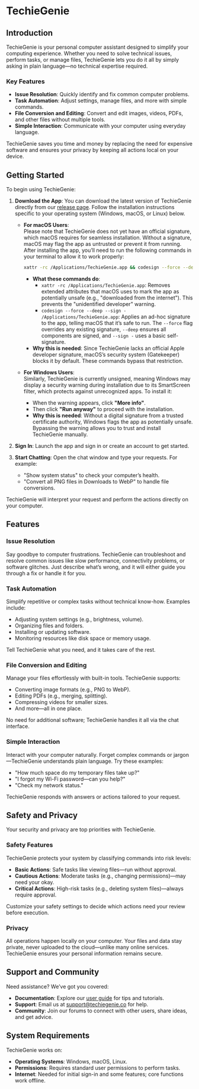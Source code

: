# TechieGenie

## Introduction

TechieGenie is your personal computer assistant designed to simplify your computing experience. Whether you need to solve technical issues, perform tasks, or manage files, TechieGenie lets you do it all by simply asking in plain language—no technical expertise required.

### Key Features

- **Issue Resolution**: Quickly identify and fix common computer problems.
- **Task Automation**: Adjust settings, manage files, and more with simple commands.
- **File Conversion and Editing**: Convert and edit images, videos, PDFs, and other files without multiple tools.
- **Simple Interaction**: Communicate with your computer using everyday language.

TechieGenie saves you time and money by replacing the need for expensive software and ensures your privacy by keeping all actions local on your device.

## Getting Started

To begin using TechieGenie:

1. **Download the App**: You can download the latest version of TechieGenie directly from our [release page](/releases). Follow the installation instructions specific to your operating system (Windows, macOS, or Linux) below.

   - **For macOS Users**:  
     Please note that TechieGenie does not yet have an official signature, which macOS requires for seamless installation. Without a signature, macOS may flag the app as untrusted or prevent it from running. After installing the app, you’ll need to run the following commands in your terminal to allow it to work properly:
     ```sh
     xattr -rc /Applications/TechieGenie.app && codesign --force --deep --sign - /Applications/TechieGenie.app
     ```
     - **What these commands do**:
       - `xattr -rc /Applications/TechieGenie.app`: Removes extended attributes that macOS uses to mark the app as potentially unsafe (e.g., "downloaded from the internet"). This prevents the "unidentified developer" warning.
       - `codesign --force --deep --sign - /Applications/TechieGenie.app`: Applies an ad-hoc signature to the app, telling macOS that it’s safe to run. The `--force` flag overrides any existing signature, `--deep` ensures all components are signed, and `--sign -` uses a basic self-signature.
     - **Why this is needed**: Since TechieGenie lacks an official Apple developer signature, macOS’s security system (Gatekeeper) blocks it by default. These commands bypass that restriction.

   - **For Windows Users**:  
     Similarly, TechieGenie is currently unsigned, meaning Windows may display a security warning during installation due to its SmartScreen filter, which protects against unrecognized apps. To install it:
     - When the warning appears, click **"More info"**.
     - Then click **"Run anyway"** to proceed with the installation.
     - **Why this is needed**: Without a digital signature from a trusted certificate authority, Windows flags the app as potentially unsafe. Bypassing the warning allows you to trust and install TechieGenie manually.

2. **Sign In**: Launch the app and sign in or create an account to get started.
3. **Start Chatting**: Open the chat window and type your requests. For example:
   - "Show system status" to check your computer’s health.
   - "Convert all PNG files in Downloads to WebP" to handle file conversions.

TechieGenie will interpret your request and perform the actions directly on your computer.

## Features

### Issue Resolution

Say goodbye to computer frustrations. TechieGenie can troubleshoot and resolve common issues like slow performance, connectivity problems, or software glitches. Just describe what’s wrong, and it will either guide you through a fix or handle it for you.

### Task Automation

Simplify repetitive or complex tasks without technical know-how. Examples include:

- Adjusting system settings (e.g., brightness, volume).
- Organizing files and folders.
- Installing or updating software.
- Monitoring resources like disk space or memory usage.

Tell TechieGenie what you need, and it takes care of the rest.

### File Conversion and Editing

Manage your files effortlessly with built-in tools. TechieGenie supports:

- Converting image formats (e.g., PNG to WebP).
- Editing PDFs (e.g., merging, splitting).
- Compressing videos for smaller sizes.
- And more—all in one place.

No need for additional software; TechieGenie handles it all via the chat interface.

### Simple Interaction

Interact with your computer naturally. Forget complex commands or jargon—TechieGenie understands plain language. Try these examples:

- "How much space do my temporary files take up?"
- "I forgot my Wi-Fi password—can you help?"
- "Check my network status."

TechieGenie responds with answers or actions tailored to your request.

## Safety and Privacy

Your security and privacy are top priorities with TechieGenie.

### Safety Features

TechieGenie protects your system by classifying commands into risk levels:

- **Basic Actions**: Safe tasks like viewing files—run without approval.
- **Cautious Actions**: Moderate tasks (e.g., changing permissions)—may need your okay.
- **Critical Actions**: High-risk tasks (e.g., deleting system files)—always require approval.

Customize your safety settings to decide which actions need your review before execution.

### Privacy

All operations happen locally on your computer. Your files and data stay private, never uploaded to the cloud—unlike many online services. TechieGenie ensures your personal information remains secure.

## Support and Community

Need assistance? We’ve got you covered:

- **Documentation**: Explore our [user guide](#) for tips and tutorials.
- **Support**: Email us at support@techiegenie.co for help.
- **Community**: Join our forums to connect with other users, share ideas, and get advice.

## System Requirements

TechieGenie works on:

- **Operating Systems**: Windows, macOS, Linux.
- **Permissions**: Requires standard user permissions to perform tasks.
- **Internet**: Needed for initial sign-in and some features; core functions work offline.


